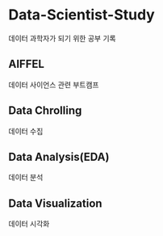# Data-Scientist-Study
데이터 과학자가 되기 위한 공부 기록

## AIFFEL
데이터 사이언스 관련 부트캠프

## Data Chrolling 
데이터 수집 

## Data Analysis(EDA)
데이터 분석

## Data Visualization
데이터 시각화


